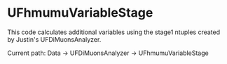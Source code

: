 # UFhmumuVariableStage
This code calculates additional variables using the stage1 ntuples created by Justin's UFDiMuonsAnalyzer.

Current path: Data -> UFDiMuonsAnalyzer -> UFhmumuVariableStage

